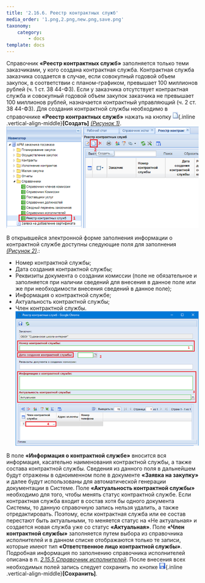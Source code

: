 ```yaml
---
title: '2.16.6. Реестр контрактных служб'
media_order: '1.png,2.png,new.png,save.png'
taxonomy:
    category:
        - docs
template: docs
---
```


Справочник **«Реестр контрактных служб»** заполняется только теми заказчиками, у кого создана контрактная служба.
Контрактная служба заказчика создается в случае, если совокупный годовой объем закупок, в соответствии с планом-графиком, превышает 100 миллионов рублей (ч. 1 ст. 38 44-ФЗ). Если у заказчика отсутствует контрактная служба и совокупный годовой объем закупок заказчика не превышает 100 миллионов рублей, назначается контрактный управляющий (ч. 2 ст. 38 44-ФЗ).
Для создания контрактной службы необходимо в справочнике **«Реестр контрактных служб»** нажать на кнопку ![](new.png){.inline .vertical-align-middle}**[Создать]** *[(Рисунок 1)](#ris-01)*.
![](1.png?id=ris-01)

В открывшейся электронной форме заполнения информации о контрактной службе доступны следующие поля для заполнения *[(Рисунок 2)](#ris-02)*.:
* Номер контрактной службы;
* Дата создания контрактной службы;
* Реквизиты документа о создании комиссии (поле не обязательное и заполняется при наличии сведений для внесения в данное поле или же при необходимости внесения сведений в данное поле);
* Информация о контрактной службе;
* Актуальность контрактной службы;
* Член контрактной службы.
 ![](2.png?id=ris-02)

В поле **«Информация о контрактной службе»** вносится вся информация, касательно наименования контрактной службы, а также состава контрактной службы. Сведения из данного поля в дальнейшем будут отражены в одноименном поле в документе **«Заявка на закупку»** и далее будут использованы для автоматической генерации документации в Системе.
Поле **«Актуальность контрактной службы»** необходимо для того, чтобы менять статус контрактной службе. Если контрактная служба входит в состав хотя бы одного документа Системы, то данную справочную запись нельзя удалить, а также отредактировать. Поэтому, если контрактная служба или ее состав перестают быть актуальными, то меняется статус на «Не актуальная» и создается новая служба уже со статус **«Актуальная»**.
Поле **«Член контрактной службы»** заполняется путем выбора из справочника исполнителей и в данном списке отображаются только те записи, которые имеют тип **«Ответственное лицо контрактной службы»**. Подробная информация по заполнению справочника исполнителей описана в п. *[2.15.5 Справочник исполнителей](http://helpgz.keysystems.ru/ru/complex-operations/2-15-ispolzovanie-dostupnykh-spravochnikov-v-sisteme-web-torgi-ks/2-15-5-spravochnik-ispolnitelei)*.
После внесения всех необходимых полей запись следует сохранить по кнопке ![](save.png){.inline .vertical-align-middle}**[Сохранить]**.